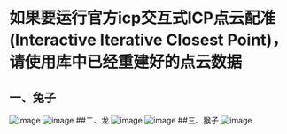 # 如果要运行官方icp交互式ICP点云配准(Interactive Iterative Closest Point)，请使用库中已经重建好的点云数据
## 一、兔子
![image](https://user-images.githubusercontent.com/74656691/141972498-c166f034-f8da-4641-8627-e7fbb87bdedb.png)
![image](https://user-images.githubusercontent.com/74656691/141972560-632b2453-8618-4c43-8120-0b61a3a3407f.png)
##二、龙
![image](https://user-images.githubusercontent.com/74656691/141972685-82b68b4e-bf36-4af2-a98a-4c1540bdba21.png)
![image](https://user-images.githubusercontent.com/74656691/141972646-c1a70f8f-080d-4f50-b3d2-1e7914f3ffb1.png)
##三、猴子
![image](https://user-images.githubusercontent.com/74656691/141972753-59b8c1fd-d5d2-4792-b9f4-fb498bf6d8cb.png)

